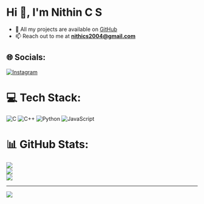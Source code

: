 # Hi 👋, I'm Nithin C S

- 🔭 All my projects are available on [GitHub](https://github.com/NITHINCS2004?tab=projects
)
- 📫 Reach out to me at **nithics2004@gmail.com**

## 🌐 Socials:
[![Instagram](https://img.shields.io/badge/Instagram-%23E4405F.svg?logo=Instagram&logoColor=white)](https://instagram.com/nithics2956) 

# 💻 Tech Stack:
![C](https://img.shields.io/badge/c-%2300599C.svg?style=for-the-badge&logo=c&logoColor=white) ![C++](https://img.shields.io/badge/c++-%2300599C.svg?style=for-the-badge&logo=c%2B%2B&logoColor=white) ![Python](https://img.shields.io/badge/python-3670A0?style=for-the-badge&logo=python&logoColor=ffdd54) ![JavaScript](https://img.shields.io/badge/javascript-%23323330.svg?style=for-the-badge&logo=javascript&logoColor=%23F7DF1E)

# 📊 GitHub Stats:
![](https://github-readme-stats.vercel.app/api?username=NITHINCS2004&theme=dark&hide_border=false&include_all_commits=false&count_private=false)<br/>
![](https://github-readme-streak-stats.herokuapp.com/?user=NITHINCS2004&theme=dark&hide_border=false)<br/>
![](https://github-readme-stats.vercel.app/api/top-langs/?username=NITHINCS2004&theme=dark&hide_border=false&include_all_commits=false&count_private=false&layout=compact)

---
[![](https://visitcount.itsvg.in/api?id=NITHINCS2004&icon=0&color=0)](https://visitcount.itsvg.in)
